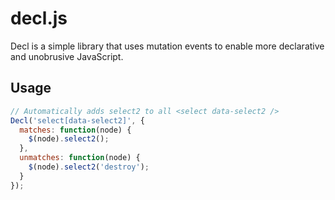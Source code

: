 # decl.js

Decl is a simple library that uses mutation events to enable more declarative and unobrusive JavaScript.

## Usage

```javascript
// Automatically adds select2 to all <select data-select2 />
Decl('select[data-select2]', {
  matches: function(node) {
    $(node).select2();
  },
  unmatches: function(node) {
    $(node).select2('destroy');
  }
});
```
